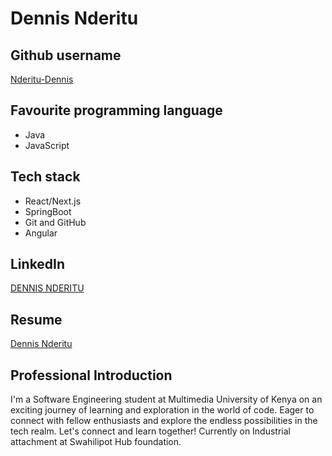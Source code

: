 # Dennis Nderitu

## Github username

[Nderitu-Dennis](https://github.com/Nderitu-Dennis)

## Favourite programming language

* Java
* JavaScript


## Tech stack

- React/Next.js
- SpringBoot
- Git and GitHub
- Angular



## LinkedIn

[DENNIS NDERITU](www.linkedin.com/in/dennis-nderitu-a23766266)

## Resume

[Dennis Nderitu](https://docs.google.com/document/d/1DjSFVyWyAikEGAcmzJH-nKL44ZBuv0mceKoGZcKa_dM/edit#heading=h.jjb176pjw15x)

## Professional Introduction

I'm a Software Engineering student at Multimedia University of Kenya on an exciting journey of learning and exploration in the world of code. Eager to connect with fellow enthusiasts and explore the endless possibilities in the tech realm. Let's connect and learn together!
Currently on Industrial attachment at Swahilipot Hub foundation.

